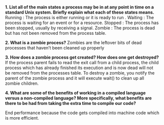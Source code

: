**1. List all of the main states a process may be in at any point in time on a standard Unix system. Briefly explain what each of these states means.**
Running : The process is either running or it is ready to run .
Waiting : The process is waiting for an event or for a resource.
Stopped : The process has been stopped, usually by receiving a signal.
Zombie : The process is dead but has not been removed from the process table.


**2. What is a zombie process?**
Zombies are the leftover bits of dead processes that haven’t been cleaned up properly


**3. How does a zombie process get created? How does one get destroyed?**
 If the process parent fails to read the exit call from a child process, the child process which has already finished its execution and is now dead will not be removed from the processes table. To destroy a zombie, you notify the parent of the zombie process and it will execute wait() to clean up all zombie children.


**4. What are some of the benefits of working in a compiled language versus a non-compiled language? More specifically, what benefits are there to be had from taking the extra time to compile our code?**

End performance because the code gets compiled into machine code which is more efficient.  

